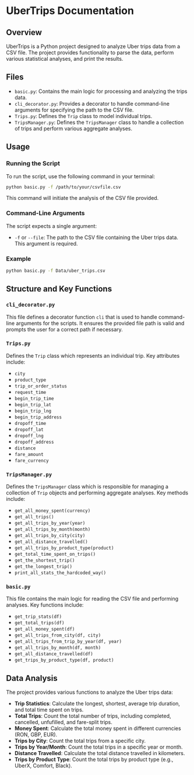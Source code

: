 
# UberTrips Documentation

## Overview
UberTrips is a Python project designed to analyze Uber trips data from a CSV file. The project provides functionality to parse the data, perform various statistical analyses, and print the results.

## Files
- `basic.py`: Contains the main logic for processing and analyzing the trips data.
- `cli_decorator.py`: Provides a decorator to handle command-line arguments for specifying the path to the CSV file.
- `Trips.py`: Defines the `Trip` class to model individual trips.
- `TripsManager.py`: Defines the `TripsManager` class to handle a collection of trips and perform various aggregate analyses.

## Usage

### Running the Script
To run the script, use the following command in your terminal:
```bash
python basic.py -f /path/to/your/csvfile.csv
```
This command will initiate the analysis of the CSV file provided.

### Command-Line Arguments
The script expects a single argument:
- `-f` or `--file`: The path to the CSV file containing the Uber trips data. This argument is required.

### Example
```bash
python basic.py -f Data/uber_trips.csv
```

## Structure and Key Functions

### `cli_decorator.py`
This file defines a decorator function `cli` that is used to handle command-line arguments for the scripts. It ensures the provided file path is valid and prompts the user for a correct path if necessary.

### `Trips.py`
Defines the `Trip` class which represents an individual trip. Key attributes include:
- `city`
- `product_type`
- `trip_or_order_status`
- `request_time`
- `begin_trip_time`
- `begin_trip_lat`
- `begin_trip_lng`
- `begin_trip_address`
- `dropoff_time`
- `dropoff_lat`
- `dropoff_lng`
- `dropoff_address`
- `distance`
- `fare_amount`
- `fare_currency`

### `TripsManager.py`
Defines the `TripsManager` class which is responsible for managing a collection of `Trip` objects and performing aggregate analyses. Key methods include:
- `get_all_money_spent(currency)`
- `get_all_trips()`
- `get_all_trips_by_year(year)`
- `get_all_trips_by_month(month)`
- `get_all_trips_by_city(city)`
- `get_all_distance_travelled()`
- `get_all_trips_by_product_type(product)`
- `get_total_time_spent_on_trips()`
- `get_the_shortest_trip()`
- `get_the_longest_trip()`
- `print_all_stats_the_hardcoded_way()`

### `basic.py`
This file contains the main logic for reading the CSV file and performing analyses. Key functions include:
- `get_trip_stats(df)`
- `get_total_trips(df)`
- `get_all_money_spent(df)`
- `get_all_trips_from_city(df, city)`
- `get_all_trips_from_trip_by_year(df, year)`
- `get_all_trips_by_month(df, month)`
- `get_all_distance_travelled(df)`
- `get_trips_by_product_type(df, product)`

## Data Analysis
The project provides various functions to analyze the Uber trips data:
- **Trip Statistics**: Calculate the longest, shortest, average trip duration, and total time spent on trips.
- **Total Trips**: Count the total number of trips, including completed, cancelled, unfufilled, and fare-split trips.
- **Money Spent**: Calculate the total money spent in different currencies (RON, GBP, EUR).
- **Trips by City**: Count the total trips from a specific city.
- **Trips by Year/Month**: Count the total trips in a specific year or month.
- **Distance Travelled**: Calculate the total distance travelled in kilometers.
- **Trips by Product Type**: Count the total trips by product type (e.g., UberX, Comfort, Black).

